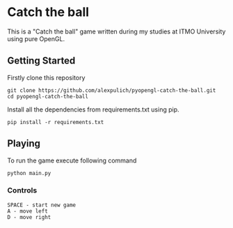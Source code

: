 # Catch the ball

This is a "Catch the ball" game written during my studies at ITMO University using pure OpenGL.

## Getting Started

Firstly clone this repository

```
git clone https://github.com/alexpulich/pyopengl-catch-the-ball.git
cd pyopengl-catch-the-ball
```

Install all the dependencies from requirements.txt using pip.

```
pip install -r requirements.txt
```

## Playing

To run the game execute following command

```
python main.py
```

### Controls

```
SPACE - start new game
A - move left
D - move right
```
